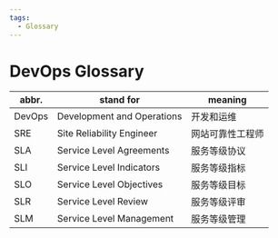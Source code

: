 ```yaml
---
tags:
  - Glossary
---
```


# DevOps Glossary

| abbr.  | stand for                  | meaning          |
| ------ | -------------------------- | ---------------- |
| DevOps | Development and Operations | 开发和运维       |
| SRE    | Site Reliability Engineer  | 网站可靠性工程师 |
| SLA    | Service Level Agreements   | 服务等级协议     |
| SLI    | Service Level Indicators   | 服务等级指标     |
| SLO    | Service Level Objectives   | 服务等级目标     |
| SLR    | Service Level Review       | 服务等级评审     |
| SLM    | Service Level Management   | 服务等级管理     |

